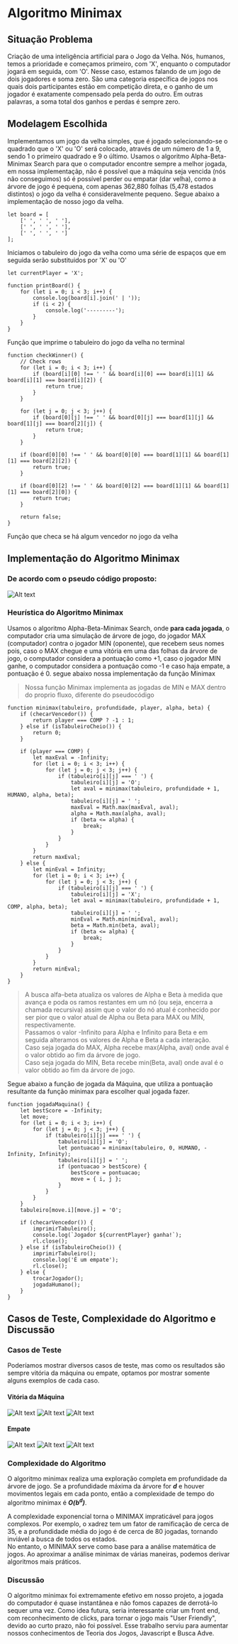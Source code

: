 # Algoritmo Minimax 
## Situação Problema
Criação de uma inteligência artificial para o Jogo da Velha. Nós, humanos, temos a prioridade e começamos primeiro, com 'X', enquanto o computador jogará em seguida, com 'O'. Nesse caso, estamos falando de um jogo de dois jogadores e soma zero. São uma categoria específica de jogos nos quais dois participantes estão em competição direta, e o ganho de um jogador é exatamente compensado pela perda do outro. Em outras palavras, a soma total dos ganhos e perdas é sempre zero. 

## Modelagem Escolhida
Implementamos um jogo da velha simples, que é jogado selecionando-se o quadrado que o 'X' ou 'O' será colocado, através de um número de 1 a 9, sendo 1 o primeiro quadrado e 9 o último. 
Usamos o algoritmo Alpha-Beta-Minimax Search para que o computador encontre sempre a melhor jogada, em nossa implementaçãp, não é possível que a máquina seja vencida (nós não conseguimos) só é possível perder ou empatar (dar velha), como a árvore de jogo é pequena, com apenas 362,880 folhas (5,478 estados distintos) o jogo da velha é consideravelmente pequeno.
Segue abaixo a implementação de nosso jogo da velha.

~~~
let board = [
    [' ', ' ', ' '],
    [' ', ' ', ' '],
    [' ', ' ', ' ']
];
~~~
Iniciamos o tabuleiro do jogo da velha como uma série de espaços 
que em seguida serão substituidos por 'X' ou 'O'
~~~
let currentPlayer = 'X';

function printBoard() {
    for (let i = 0; i < 3; i++) {
        console.log(board[i].join(' | '));
        if (i < 2) {
            console.log('---------');
        }
    }
}
~~~
Função que imprime o tabuleiro do jogo da velha no terminal
~~~
function checkWinner() {
    // Check rows
    for (let i = 0; i < 3; i++) {
        if (board[i][0] !== ' ' && board[i][0] === board[i][1] && board[i][1] === board[i][2]) {
            return true;
        }
    }

    for (let j = 0; j < 3; j++) {
        if (board[0][j] !== ' ' && board[0][j] === board[1][j] && board[1][j] === board[2][j]) {
            return true;
        }
    }

    if (board[0][0] !== ' ' && board[0][0] === board[1][1] && board[1][1] === board[2][2]) {
        return true;
    }

    if (board[0][2] !== ' ' && board[0][2] === board[1][1] && board[1][1] === board[2][0]) {
        return true;
    }

    return false;
}
~~~
Função que checa se há algum vencedor no jogo da velha


## Implementação do Algoritmo Minimax
### De acordo com o pseudo código proposto:
![Alt text](image.png)

### Heurística do Algoritmo Minimax
Usamos o algoritmo Alpha-Beta-Minimax Search, onde **para cada jogada**, o computador cria uma simulação de árvore de jogo, do jogador MAX (computador) contra o jogador MIN (oponente), que recebem seus nomes pois, caso o MAX chegue e uma vitória em uma das folhas da árvore de jogo, o computador considera a pontuação como +1, caso o jogador MIN ganhe, o computador considera a pontuação como -1 e caso haja empate, a pontuação é 0. segue abaixo nossa implementação da função Minimax

>Nossa função Minimax implementa as jogadas de MIN e MAX dentro do proprio fluxo, diferente do pseudocódigo
~~~
function minimax(tabuleiro, profundidade, player, alpha, beta) {
    if (checarVencedor()) {
        return player === COMP ? -1 : 1;
    } else if (isTabuleiroCheio()) {
        return 0;
    }

    if (player === COMP) {
        let maxEval = -Infinity;
        for (let i = 0; i < 3; i++) {
            for (let j = 0; j < 3; j++) {
                if (tabuleiro[i][j] === ' ') {
                    tabuleiro[i][j] = 'O';
                    let aval = minimax(tabuleiro, profundidade + 1, HUMANO, alpha, beta);
                    tabuleiro[i][j] = ' ';
                    maxEval = Math.max(maxEval, aval);
                    alpha = Math.max(alpha, aval);
                    if (beta <= alpha) {
                        break;
                    }
                }
            }
        }
        return maxEval;
    } else {
        let minEval = Infinity;
        for (let i = 0; i < 3; i++) {
            for (let j = 0; j < 3; j++) {
                if (tabuleiro[i][j] === ' ') {
                    tabuleiro[i][j] = 'X';
                    let aval = minimax(tabuleiro, profundidade + 1, COMP, alpha, beta);
                    tabuleiro[i][j] = ' ';
                    minEval = Math.min(minEval, aval);
                    beta = Math.min(beta, aval);
                    if (beta <= alpha) {
                        break;
                    }
                }
            }
        }
        return minEval;
    }
}
~~~
>A busca alfa–beta atualiza os valores de Alpha e Beta à medida que avança e poda os ramos restantes em um nó (ou seja, encerra a chamada recursiva) assim que o valor do nó atual é conhecido por ser pior que o valor atual de Alpha ou Beta para MAX ou MIN, respectivamente.<br>
>Passamos o valor -Infinito para Alpha e Infinito para Beta e em seguida alteramos os valores de Alpha e Beta a cada interação.<br>
>Caso seja jogada do MAX, Alpha recebe max(Alpha, aval) onde aval é o valor obtido ao fim da árvore de jogo.<br>
>Caso seja jogada do MIN, Beta recebe min(Beta, aval) onde aval é o valor obtido ao fim da árvore de jogo.

Segue abaixo a função de jogada da Máquina, que utiliza a pontuação resultante da função minimax para escolher qual jogada fazer.
~~~
function jogadaMaquina() {
    let bestScore = -Infinity;
    let move;
    for (let i = 0; i < 3; i++) {
        for (let j = 0; j < 3; j++) {
            if (tabuleiro[i][j] === ' ') {
                tabuleiro[i][j] = 'O';
                let pontuacao = minimax(tabuleiro, 0, HUMANO, -Infinity, Infinity);
                tabuleiro[i][j] = ' ';
                if (pontuacao > bestScore) {
                    bestScore = pontuacao;
                    move = { i, j };
                }
            }
        }
    }
    tabuleiro[move.i][move.j] = 'O';

    if (checarVencedor()) {
        imprimirTabuleiro();
        console.log(`Jogador ${currentPlayer} ganha!`);
        rl.close();
    } else if (isTabuleiroCheio()) {
        imprimirTabuleiro();
        console.log('É um empate');
        rl.close();
    } else {
        trocarJogador();
        jogadaHumano();
    }
}
~~~

## Casos de Teste, Complexidade do Algoritmo e Discussão
### Casos de Teste
Poderíamos mostrar diversos casos de teste, mas como os resultados são sempre vitória da máquina ou empate, optamos por mostrar somente alguns exemplos de cada caso.
#### Vitória da Máquina
![Alt text](Caso-teste-3.png)
![Alt text](Caso-teste-2.png) 
![Alt text](Caso-teste-1.png)
#### Empate
![Alt text](Caso-teste-4.png)
![Alt text](Caso-teste-5.png)
![Alt text](Caso-teste-6.png)

### Complexidade do Algoritmo
O algoritmo minimax realiza uma exploração completa em profundidade da árvore de jogo. Se a profundidade máxima da árvore for 
**<i>d</i>** e houver movimentos legais em cada ponto, então a complexidade de tempo do algoritmo minimax é **<i>O(b<sup>d</sup>)</i>**.

A complexidade exponencial torna o MINIMAX impraticável para jogos complexos. Por exemplo, o xadrez tem um fator de ramificação de cerca de 35, e a profundidade média do jogo é de cerca de 80 jogadas, tornando inviável a busca de todos os estados.<br>
No entanto, o MINIMAX serve como base para a análise matemática de jogos. Ao aproximar a análise minimax de várias maneiras, podemos derivar algoritmos mais práticos.


### Discussão
O algoritmo minimax foi extremamente efetivo em nosso projeto, a jogada do computador é quase instantânea e não fomos capazes de derrotá-lo sequer uma vez.
Como idea futura, seria interessante criar um front end, com reconhecimento de clicks, para tornar o jogo mais "User Friendly", devido ao curto prazo, não foi possível.
Esse trabalho serviu para aumentar nossos conhecimentos de Teoria dos Jogos, Javascript e Busca Adve.